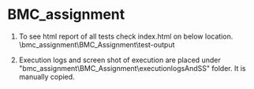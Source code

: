 # BMC_assignment


1. To see html report of all tests check index.html on below location.
	<Project dir>\bmc_assignment\BMC_Assignment\test-output

2. Execution logs and screen shot of execution are placed under "bmc_assignment\BMC_Assignment\executionlogsAndSS" folder. It is manually copied.


